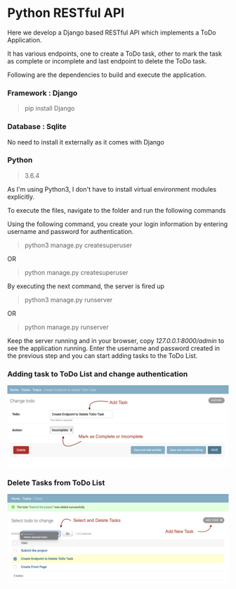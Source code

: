 # Python RESTful API

Here we develop a Django based RESTful API which implements a ToDo Application.

It has various endpoints, one to create a ToDo task, other to mark the task as complete or incomplete and last endpoint to delete the ToDo task.

Following are the dependencies to build and execute the application.  

### Framework : Django
> pip install Django

### Database : Sqlite
No need to install it externally as it comes with Django

### Python
> 3.6.4

As I'm using Python3, I don't have to install virtual environment modules explicitly.

To execute the files, navigate to the folder and run the following commands

Using the following command, you create your login information by entering username and password for authentication.

> python3 manage.py createsuperuser

OR

>python manage.py createsuperuser

By executing the next command, the server is fired up
> python3 manage.py runserver

OR

>python manage.py runserver

Keep the server running and in your browser, copy *127.0.0.1:8000/admin* to see the application running. Enter the username and password created in the previous step and you can start adding tasks to the ToDo List.

### Adding task to ToDo List and change authentication

![Adding Task](AddTask.png)

### Delete Tasks from ToDo List
![Delete Task](DeleteTask.png)
